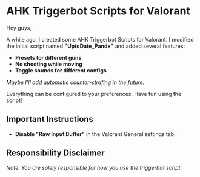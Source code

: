 # AHK Triggerbot Scripts for Valorant

Hey guys,

A while ago, I created some AHK Triggerbot Scripts for Valorant. I modified the initial script named **"UptoDate_Pandx"** and added several features:

- **Presets for different guns**
- **No shooting while moving**
- **Toggle sounds for different configs**


*Maybe I'll add automatic counter-strafing in the future.*

Everything can be configured to your preferences. Have fun using the script!

## Important Instructions

- **Disable "Raw Input Buffer"** in the Valorant General settings tab.

## Responsibility Disclaimer

*Note: You are solely responsible for how you use the triggerbot script.*
